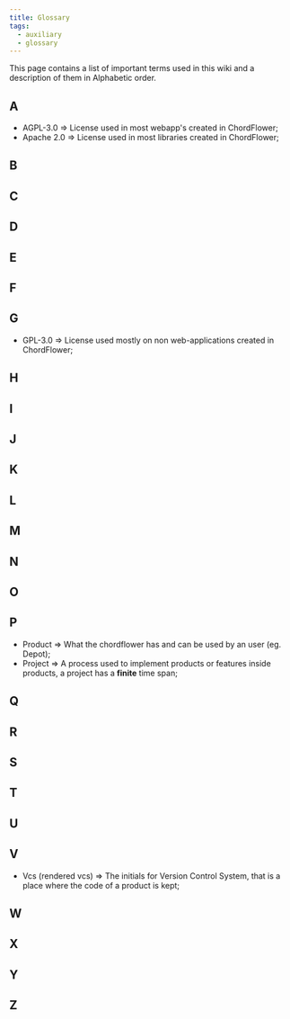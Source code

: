 ```yaml
---
title: Glossary
tags:
  - auxiliary
  - glossary
---
```


This page contains a list of important terms used in this wiki and a description of them in Alphabetic order.

## A

- AGPL-3.0 => License used in most webapp's created in ChordFlower;
- Apache 2.0 => License used in most libraries created in ChordFlower;

## B

## C

## D

## E

## F

## G

- GPL-3.0 => License used mostly on non web-applications created in ChordFlower;

## H

## I

## J

## K

## L

## M

## N

## O

## P

- Product => What the chordflower has and can be used by an user (eg. Depot);
- Project => A process used to implement products or features inside products, a project has a **finite** time span;

## Q

## R

## S

## T

## U

## V

- Vcs (rendered vcs) => The initials for Version Control System, that is a place where the code of a product is kept;

## W

## X

## Y

## Z
